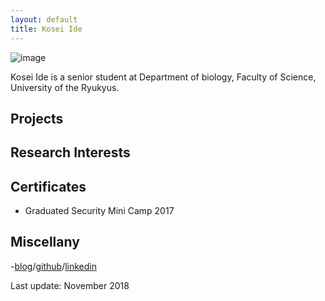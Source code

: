 ```yaml
---
layout: default
title: Kosei Ide
---
```


![image](image/)

Kosei Ide is a senior student at Department of biology,
Faculty of Science,
University of the Ryukyus.

Projects
--------

Research Interests
--------

Certificates
--------
- Graduated Security Mini Camp 2017

Miscellany
--------
-[blog]()/[github]()/[linkedin]()

Last update: November 2018